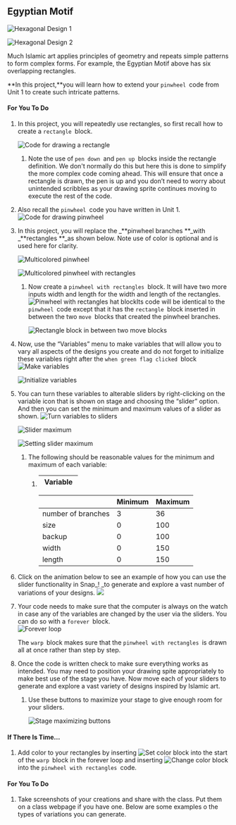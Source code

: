 ## Egyptian Motif

![](http://bjc.edc.org/bjc-r/img/2-complexity/EgyptianMotif_img/HexalDesign1.png "Hexagonal Design 1")

![](http://bjc.edc.org/bjc-r/img/2-complexity/EgyptianMotif_img/HexaDesign2.png "Hexagonal Design 2")

Much Islamic art applies principles of geometry and repeats simple patterns to form complex forms. For example, the Egyptian Motif above has six overlapping rectangles.

**In this project,**you will learn how to extend your `pinwheel `code from Unit 1 to create such intricate patterns.

#### For You To Do

1. In this project, you will repeatedly use rectangles, so first recall how to create a `rectangle `block.

   ![](http://bjc.edc.org/bjc-r/img/2-complexity/EgyptianMotif_img/rectangleCode.png "Code for drawing a rectangle")

   1. Note the use of `pen down `and `pen up `blocks inside the rectangle definition. We don't normally do this but here this is done to simplify the more complex code coming ahead. This will ensure that once a rectangle is drawn, the pen is up and you don’t need to worry about unintended scribbles as your drawing sprite continues moving to execute the rest of the code.

2. Also recall the `pinwheel `code you have written in Unit 1. ![](http://bjc.edc.org/bjc-r/img/2-complexity/EgyptianMotif_img/pinwheelCode.png "Code for drawing pinwheel")

3. In this project, you will replace the _**pinwheel branches **_with _**rectangles **_as shown below. Note use of color is optional and is used here for clarity.

   ![](http://bjc.edc.org/bjc-r/img/2-complexity/EgyptianMotif_img/multiColorPinwheel.png "Multicolored pinwheel")

   ![](http://bjc.edc.org/bjc-r/img/2-complexity/EgyptianMotif_img/multiColorPinwheelwithRectangles.png "Multicolored pinwheel with rectangles")

   1. Now create a `pinwheel with rectangles `block. It will have two more inputs width and length for the width and length of the rectangles.  
      ![](http://bjc.edc.org/bjc-r/img/2-complexity/EgyptianMotif_img/pinwheelWithRectanglesCodeHeader.png "Pinwheel with rectangles hat block")Its code will be identical to the `pinwheel `code except that it has the `rectangle `block inserted in between the two `move `blocks that created the pinwheel branches.

      ![](http://bjc.edc.org/bjc-r/img/2-complexity/EgyptianMotif_img/rectangleInBetween.png "Rectangle block in between two move blocks")

4. Now, use the “Variables” menu to make variables that will allow you to vary all aspects of the designs you create and do not forget to initialize these variables right after the `when green flag clicked `block ![](http://bjc.edc.org/bjc-r/img/2-complexity/EgyptianMotif_img/makeVariables.png "Make variables")

   ![](http://bjc.edc.org/bjc-r/img/2-complexity/EgyptianMotif_img/initializeVariables.png "Initialize variables")

5. You can turn these variables to alterable sliders by right-clicking on the variable icon that is shown on stage and choosing the “slider” option. And then you can set the minimum and maximum values of a slider as shown. ![](http://bjc.edc.org/bjc-r/img/2-complexity/EgyptianMotif_img/turnToSlider.png "Turn variables to sliders")

   ![](http://bjc.edc.org/bjc-r/img/2-complexity/EgyptianMotif_img/sliderMax.png "Slider maximum")

   ![](http://bjc.edc.org/bjc-r/img/2-complexity/EgyptianMotif_img/setSliderMax.png "Setting slider maximum")

   1. The following should be reasonable values for the minimum and maximum of each variable:

      1. |  Variable  |
         | :--- |


         |  | Minimum | Maximum |
         | :--- | :--- | :--- |
         | number of branches | 3 | 36 |
         | size | 0 | 100 |
         | backup | 0 | 100 |
         | width | 0 | 150 |
         | length | 0 | 150 |

1. Click on the animation below to see an example of how you can use the slider functionality in Snap_! _to generate and explore a vast number of variations of your designs. ![](http://bjc.edc.org/bjc-r/img/2-complexity/EgyptianMotif_img/sliderAnimationDemo.gif)

2. Your code needs to make sure that the computer is always on the watch in case any of the variables are changed by the user via the sliders. You can do so with a `forever `block.  
   ![](http://bjc.edc.org/bjc-r/img/2-complexity/EgyptianMotif_img/foreverLoop2.png "Forever loop")

   The `warp `block makes sure that the `pinwheel with rectangles `is drawn all at once rather than step by step.

3. Once the code is written check to make sure everything works as intended. You may need to position your drawing spite appropriately to make best use of the stage you have. Now move each of your sliders to generate and explore a vast variety of designs inspired by Islamic art.

   1. Use these buttons to maximize your stage to give enough room for your sliders.

      ![](http://bjc.edc.org/bjc-r/img/2-complexity/EgyptianMotif_img/stagemaximize.png "Stage maximizing buttons")

#### If There Is Time...

1. Add color to your rectangles by inserting ![](http://bjc.edc.org/bjc-r/img/2-complexity/EgyptianMotif_img/setColor.png "Set color block") into the start of the `warp `block in the forever loop and inserting ![](http://bjc.edc.org/bjc-r/img/2-complexity/EgyptianMotif_img/changeColor.png "Change color block") into the `pinwheel with rectangles `code.

#### For You To Do

1. Take screenshots of your creations and share with the class. Put them on a class webpage if you have one. Below are some examples o the types of variations you can generate.

  





